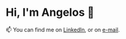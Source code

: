 # Hi, I'm Angelos 👋

📫 You can find me on <!-- my personal [website](https://angelosps.github.io), on -->[LinkedIn](https://www.linkedin.com/in/angelosps), or on [e-mail](mailto:solegnaps@gmail.com).


<!--
Find me on the following links:

[![Website Badge](https://img.shields.io/badge/-1ca0f1?style=flat&logo=Google-Chrome&logoColor=white&link=https://angelosps.github.io)](https://angelosps.github.io)
[![Linkedin Badge](https://img.shields.io/badge/-blue?style=flat&logo=Linkedin&logoColor=white&link=https://www.linkedin.com/in/angelosps)](https://www.linkedin.com/in/angelosps)
[![Gmail Badge](https://img.shields.io/badge/-c14438?style=flat&logo=Gmail&logoColor=white&link=mailto:solegnaps@gmail.com)](mailto:solegnaps@gmail.com)
-->

<!--
**angelosps/angelosps** is a ✨ _special_ ✨ repository because its `README.md` (this file) appears on your GitHub profile.

Here are some ideas to get you started:

- 🔭 I’m currently working on ...
- 🌱 I’m currently learning ...
- 👯 I’m looking to collaborate on ...
- 🤔 I’m looking for help with ...
- 💬 Ask me about ...
- 📫 How to reach me: ...
- 😄 Pronouns: ...
- ⚡ Fun fact: ...
-->
